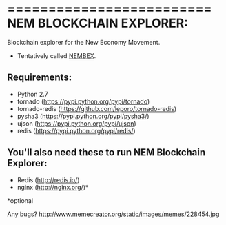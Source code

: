 =========================  
 NEM BLOCKCHAIN EXPLORER:  
=========================

Blockchain explorer for the New Economy Movement.
* Tentatively called [NEMBEX](http://chain.nem.ninja/#/blocks/0).

Requirements: 
-------------
- Python 2.7 
- tornado (https://pypi.python.org/pypi/tornado)
- tornado-redis (https://github.com/leporo/tornado-redis)
- pysha3 (https://pypi.python.org/pypi/pysha3/)
- ujson (https://pypi.python.org/pypi/ujson) 
- redis (https://pypi.python.org/pypi/redis/) 

You'll also need these to run NEM Blockchain Explorer:
------------------------------------------------------
- Redis (http://redis.io/) 
- nginx (http://nginx.org/)*

*optional 


Any bugs? http://www.memecreator.org/static/images/memes/228454.jpg
